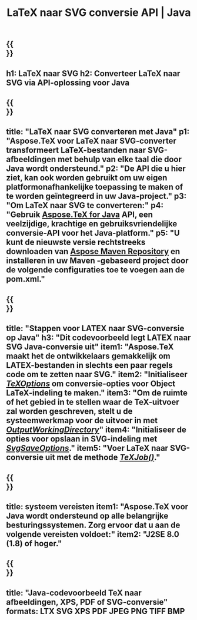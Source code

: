 ﻿---
translation: true
template: /_templates/_conversion-child-java.md
title: LaTeX naar SVG conversie API | Java
description: LaTeX naar SVG-conversiefunctionaliteit. Integreer deze on-premise Java-bibliotheek in uw project of gebruik platformonafhankelijke applicaties om LaTeX naar SVG te converteren.
keywords: latex naar svg api java, latex2svg integreren
url: /java/conversion/latex-to-svg/
family: tex
platformtag: java
feature: conversion
informat: LATEX
outformat: SVG
otherformats: PNG JPEG TIFF BMP PDF XPS
---

{{<section banner>}}
---
h1: LaTeX naar SVG
h2: Converteer LaTeX naar SVG via API-oplossing voor Java
---

{{<section overview>}}
---
title: "LaTeX naar SVG converteren met Java"
p1: "Aspose.TeX voor LaTeX naar SVG-converter transformeert LaTeX-bestanden naar SVG-afbeeldingen met behulp van elke taal die door Java wordt ondersteund."
p2: "De API die u hier ziet, kan ook worden gebruikt om uw eigen platformonafhankelijke toepassing te maken of te worden geïntegreerd in uw Java-project."
p3: "Om LaTeX naar SVG te converteren:"
p4: "Gebruik [Aspose.TeX for Java](https://products.aspose.com/tex/java) API, een veelzijdige, krachtige en gebruiksvriendelijke conversie-API voor het Java-platform."
p5: "U kunt de nieuwste versie rechtstreeks downloaden van [Aspose Maven Repository](https://repository.aspose.com/tex/) en installeren in uw Maven -gebaseerd project door de volgende configuraties toe te voegen aan de pom.xml."
---

{{<section feature1>}}
---
title: "Stappen voor LATEX naar SVG-conversie op Java"
h3: "Dit codevoorbeeld legt LATEX naar SVG Java-conversie uit"
item1: "Aspose.TeX maakt het de ontwikkelaars gemakkelijk om LATEX-bestanden in slechts een paar regels code om te zetten naar SVG."
item2: "Initialiseer [*TeXOptions*](https://reference.aspose.com/tex/java/com.aspose.tex/TeXOptions) om conversie-opties voor Object LaTeX-indeling te maken."
item3: "Om de ruimte of het gebied in te stellen waar de TeX-uitvoer zal worden geschreven, stelt u de systeemwerkmap voor de uitvoer in met [*OutputWorkingDirectory*](https://reference.aspose.com/tex/java/com.aspose.tex/TeXOptions#getOutputWorkingDirectory--)"
item4: "Initialiseer de opties voor opslaan in SVG-indeling met [*SvgSaveOptions*](https://reference.aspose.com/tex/java/com.aspose.tex.rendering/SvgSaveOptions)."
item5: "Voer LaTeX naar SVG-conversie uit met de methode [*TeXJob()*](https://reference.aspose.com/tex/java/com.aspose.tex/TeXJob)."
---

{{<section feature2>}}
---
title: systeem vereisten
item1: "Aspose.TeX voor Java wordt ondersteund op alle belangrijke besturingssystemen. Zorg ervoor dat u aan de volgende vereisten voldoet:"
item2: "J2SE 8.0 (1.8) of hoger."
---

{{<section widget>}}
---
title: "Java-codevoorbeeld TeX naar afbeeldingen, XPS, PDF of SVG-conversie"
formats: LTX SVG XPS PDF JPEG PNG TIFF BMP
---